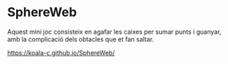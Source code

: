 # SphereWeb
Aquest mini joc consisteix en agafar les caixes per sumar punts i guanyar, amb la complicació dels obtacles que et fan saltar.

https://koala-c.github.io/SphereWeb/

